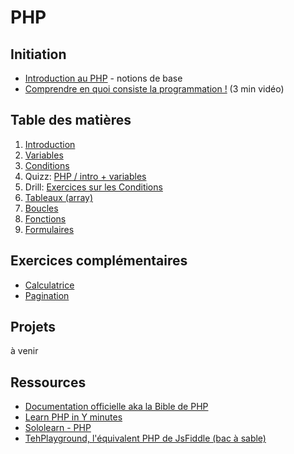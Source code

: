 # PHP

## Initiation
- [Introduction au PHP](https://docs.google.com/presentation/d/133tChXIMvfqRgaf9329WOymsGTXLzIVXyIZpW0Z1mFI/edit?usp=sharing) - notions de base
- [Comprendre en quoi consiste la programmation !](https://www.video2brain.com/fr/tuto/en-quoi-consiste-la-programmation) (3 min vidéo)

## Table des matières

1. [Introduction](php-introduction.md)
2. [Variables](php-variables.md)
3. [Conditions](php-conditions.md)
4. Quizz: [PHP / intro + variables](quizz.md)
5. Drill: [Exercices sur les Conditions](php-exercices-conditions.md)
6. [Tableaux (array)](php-array.md)
7. [Boucles](php-boucles.md)
8. [Fonctions](php-fonctions.md)
9. [Formulaires](php-formulaires.md)

## Exercices complémentaires

- [Calculatrice](calculatrice.md)
- [Pagination](creer_pagination.md)

## Projets
à venir

## Ressources

- [Documentation officielle aka la Bible de PHP](http://php.net/manual/fr/index.php)  
- [Learn PHP in Y minutes](https://learnxinyminutes.com/docs/fr-fr/php/)
- [Sololearn - PHP](https://www.sololearn.com/Course/PHP/)
- [TehPlayground, l'équivalent PHP de JsFiddle (bac à sable)](https://tehplayground.com)  
